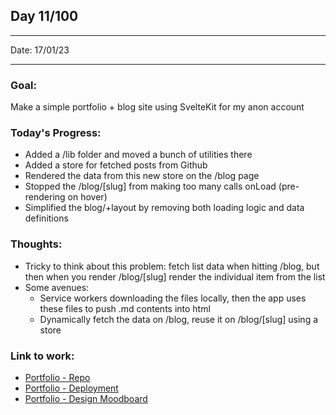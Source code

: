 ## Day 11/100

---

Date: 17/01/23

---

### Goal: 

Make a simple portfolio + blog site using SvelteKit for my anon account

### **Today's Progress**: 

- Added a /lib folder and moved a bunch of utilities there
- Added a store for fetched posts from Github 
- Rendered the data from this new store on the /blog page
- Stopped the /blog/[slug] from making too many calls onLoad (pre-rendering on hover)
- Simplified the blog/+layout by removing both loading logic and data definitions

### **Thoughts**: 
- Tricky to think about this problem: fetch list data when hitting /blog, but then when you render /blog/[slug] render the individual item from the list
- Some avenues:
    - Service workers downloading the files locally, then the app uses these files to push .md contents into html
    - Dynamically fetch the data on /blog, reuse it on /blog/[slug] using a store

### **Link to work:** 
- [Portfolio - Repo](https://github.com/activate-glacier-instinct/activate-glacier-instinct.github.io)
- [Portfolio - Deployment](https://activate-glacier-instinct.github.io/)
- [Portfolio - Design Moodboard](https://www.figma.com/file/EACX3PwCLrEc2q3oHRtxU4/Portfolio---Moodboard?node-id=0%3A1)